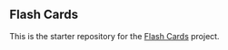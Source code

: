 ##  Flash Cards

This is the starter repository for the [Flash Cards](http://backend.turing.io/module1/projects/flashcards) project.

